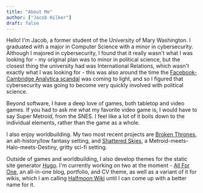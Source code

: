 ```yaml
---
title: "About Me"
author: ["Jacob Hilker"]
draft: false
---
```


Hello! I'm Jacob, a former student of the University of Mary Washington. I graduated with a major in Computer Science with a minor in cybersecurity.  Although I majored in cybersecurity, I found that it really wasn't what I was looking for - my original plan was to minor in political science, but the closest thing the university had was International Relations, which wasn't exactly what I was looking for - this was also around the time the [Facebook-Cambridge Analytica scandal](https://en.wikipedia.org/wiki/Facebook%E2%80%93Cambridge_Analytica_data_scandal) was coming to light, and so I figured that cybersecurity was going to become very quickly involved with political science.

Beyond software, I have a deep love of games, both tabletop and video games. If you had to ask me what my favorite video game is, I would have to say Super Metroid, from the SNES. I feel like a lot of it boils down to the individual elements, rather than the game as a whole.

I also enjoy worldbuilding. My two most recent projects are [Broken Thrones](https://brokenthrones.jhilker.com), an alt-history/low fantasy setting, and [Shattered Skies](https://shatteredskies.jhilker.com/), a Metroid-meets-Halo-meets-Destiny, gritty sci-fi setting.

Outside of games and worldbuilding, I also develop themes for the static site generator [Hugo](https://gohugo.io). I'm currently working on two at the moment - [All For One](https://github.com/jhilker1/hugo-all-for-one), an all-in-one blog, portfolio, and CV theme, as well as a variant of it for wikis, which I am calling [Halfmoon Wiki](https://github.com/jhilker1/hugo-halfmoon-wiki) until I can come up with a better name for it.
